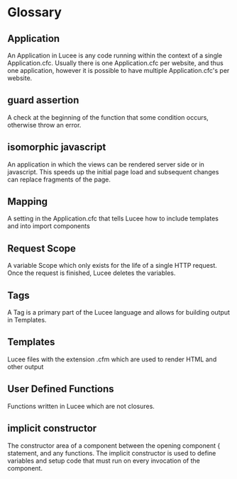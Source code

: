 # Glossary

## Application

An Application in Lucee is any code running within the context of a single Application.cfc. Usually there is one Application.cfc per website, and thus one application, however it is possible to have multiple Application.cfc's per website. 

## guard assertion

A check at the beginning of the function that some condition occurs, otherwise throw an error.

## isomorphic javascript

An application in which the views can be rendered server side or in javascript. This speeds up the initial page load and subsequent changes can replace fragments of the page.

## Mapping

A setting in the Application.cfc that tells Lucee how to include templates and into import components

## Request Scope

A variable Scope which only exists for the life of a single HTTP request. Once the request is finished, Lucee deletes the variables. 

## Tags

A Tag is a primary part of the Lucee language and allows for building output in Templates.

## Templates

Lucee files with the extension .cfm which are used to render HTML and other output

## User Defined Functions

Functions written in Lucee which are not closures. 

## implicit constructor

The constructor area of a component between the opening component { statement, and any functions. The implicit constructor is used to define variables and setup code that must run on every invocation of the component.